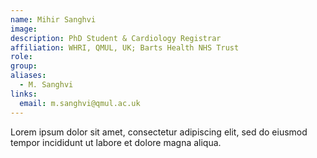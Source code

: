 ```yaml
---
name: Mihir Sanghvi
image: 
description: PhD Student & Cardiology Registrar
affiliation: WHRI, QMUL, UK; Barts Health NHS Trust
role:
group:
aliases:
  - M. Sanghvi
links:
  email: m.sanghvi@qmul.ac.uk
---
```


Lorem ipsum dolor sit amet, consectetur adipiscing elit, sed do eiusmod tempor incididunt ut labore et dolore magna aliqua.
